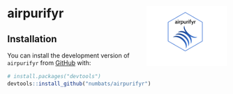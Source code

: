 
<!-- README.md is generated from README.Rmd. Please edit that file -->

# airpurifyr <img src="man/figures/logo.png" align="right" height="139" alt="" />

## Installation

You can install the development version of `airpurifyr` from
[GitHub](https://github.com/) with:

``` r
# install.packages("devtools")
devtools::install_github("numbats/airpurifyr")
```
